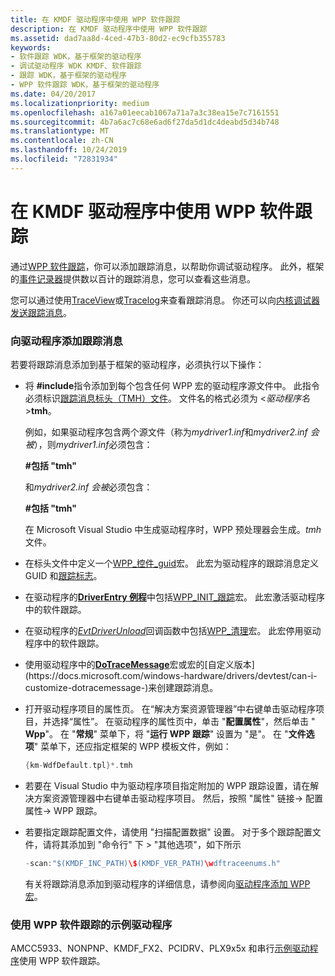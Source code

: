 ```yaml
---
title: 在 KMDF 驱动程序中使用 WPP 软件跟踪
description: 在 KMDF 驱动程序中使用 WPP 软件跟踪
ms.assetid: dad7aa8d-4ced-47b3-80d2-ec9cfb355783
keywords:
- 软件跟踪 WDK，基于框架的驱动程序
- 调试驱动程序 WDK KMDF、软件跟踪
- 跟踪 WDK，基于框架的驱动程序
- WPP 软件跟踪 WDK，基于框架的驱动程序
ms.date: 04/20/2017
ms.localizationpriority: medium
ms.openlocfilehash: a167a01eecab1067a71a7a3c38ea15e7c7161551
ms.sourcegitcommit: 4b7a6ac7c68e6ad6f27da5d1dc4deabd5d34b748
ms.translationtype: MT
ms.contentlocale: zh-CN
ms.lasthandoff: 10/24/2019
ms.locfileid: "72831934"
---
```

# <a name="using-wpp-software-tracing-in-kmdf-drivers"></a>在 KMDF 驱动程序中使用 WPP 软件跟踪


通过[WPP 软件跟踪](https://docs.microsoft.com/windows-hardware/drivers/devtest/wpp-software-tracing)，你可以添加跟踪消息，以帮助你调试驱动程序。 此外，框架的[事件记录器](using-the-framework-s-event-logger.md)提供数以百计的跟踪消息，您可以查看这些消息。

您可以通过使用[TraceView](https://docs.microsoft.com/windows-hardware/drivers/devtest/traceview)或[Tracelog](https://docs.microsoft.com/windows-hardware/drivers/devtest/tracelog)来查看跟踪消息。 你还可以向[内核调试器发送跟踪消息](https://docs.microsoft.com/windows-hardware/drivers/devtest/how-do-i-send-trace-messages-to-a-kernel-debugger-)。

### <a name="adding-tracing-messages-to-your-driver"></a>向驱动程序添加跟踪消息

若要将跟踪消息添加到基于框架的驱动程序，必须执行以下操作：

- 将 **\#include**指令添加到每个包含任何 WPP 宏的驱动程序源文件中。 此指令必须标识[跟踪消息标头（TMH）文件](https://docs.microsoft.com/windows-hardware/drivers/devtest/trace-message-header-file)。 文件名的格式必须为 &lt;*驱动程序名*&gt;**tmh**。

  例如，如果驱动程序包含两个源文件（称为*mydriver1.inf*和*mydriver2.inf 会被*），则*mydriver1.inf*必须包含：

  **\#包括 "tmh"**

  和*mydriver2.inf 会被*必须包含：

  **\#包括 "tmh"**

  在 Microsoft Visual Studio 中生成驱动程序时，WPP 预处理器会生成。*tmh*文件。

- 在标头文件中定义一个[WPP\_控件\_guid](https://docs.microsoft.com/previous-versions/windows/hardware/previsioning-framework/ff556186(v=vs.85))宏。 此宏为驱动程序的跟踪消息定义 GUID 和[跟踪标志](https://docs.microsoft.com/windows-hardware/drivers/devtest/trace-flags)。

- 在驱动程序的[**DriverEntry 例程**](https://docs.microsoft.com/windows-hardware/drivers/wdf/driverentry-for-kmdf-drivers)中包括[WPP\_INIT\_跟踪](https://docs.microsoft.com/previous-versions/windows/hardware/previsioning-framework/ff556191(v=vs.85))宏。 此宏激活驱动程序中的软件跟踪。

- 在驱动程序的[*EvtDriverUnload*](https://docs.microsoft.com/windows-hardware/drivers/ddi/wdfdriver/nc-wdfdriver-evt_wdf_driver_unload)回调函数中包括[WPP\_清理](https://docs.microsoft.com/previous-versions/windows/hardware/previsioning-framework/ff556179(v=vs.85))宏。 此宏停用驱动程序中的软件跟踪。

- 使用驱动程序中的[**DoTraceMessage**](https://docs.microsoft.com/previous-versions/windows/hardware/previsioning-framework/ff544918(v=vs.85))宏或宏的[自定义版本](https://docs.microsoft.com/windows-hardware/drivers/devtest/can-i-customize-dotracemessage-)来创建跟踪消息。

- 打开驱动程序项目的属性页。 在“解决方案资源管理器”中右键单击驱动程序项目，并选择“属性”。 在驱动程序的属性页中，单击 "**配置属性**"，然后单击 " **Wpp**"。 在 "**常规**" 菜单下，将 "**运行 WPP 跟踪**" 设置为 "是"。 在 "**文件选项**" 菜单下，还应指定框架的 WPP 模板文件，例如：

  ```cpp
  {km-WdfDefault.tpl}*.tmh
  ```
    
- 若要在 Visual Studio 中为驱动程序项目指定附加的 WPP 跟踪设置，请在解决方案资源管理器中右键单击驱动程序项目。 然后，按照 "属性" 链接-> 配置属性-> WPP 跟踪。 

- 若要指定跟踪配置文件，请使用 "扫描配置数据" 设置。 对于多个跟踪配置文件，请将其添加到 "命令行" 下 > "其他选项"，如下所示
  ```cpp
  -scan:"$(KMDF_INC_PATH)\$(KMDF_VER_PATH)\wdftraceenums.h"
  ```
  有关将跟踪消息添加到驱动程序的详细信息，请参阅向[驱动程序添加 WPP 宏](https://docs.microsoft.com/windows-hardware/drivers/devtest/adding-wpp-macros-to-a-trace-provider)。

### <a name="sample-drivers-that-use-wpp-software-tracing"></a>使用 WPP 软件跟踪的示例驱动程序

AMCC5933、NONPNP、KMDF\_FX2、PCIDRV、PLX9x5x 和串行[示例驱动程序](sample-kmdf-drivers.md)使用 WPP 软件跟踪。

 

 





